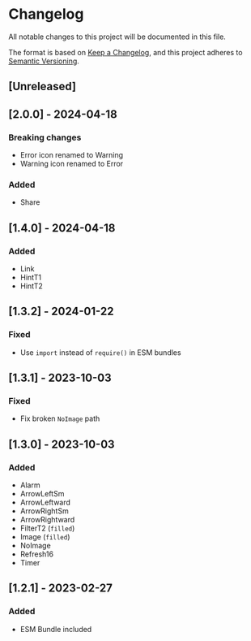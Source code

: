 # Changelog

All notable changes to this project will be documented in this file.

The format is based on [Keep a Changelog](https://keepachangelog.com/en/1.0.0/),
and this project adheres to [Semantic Versioning](https://semver.org/spec/v2.0.0.html).

## [Unreleased]

## [2.0.0] - 2024-04-18

### Breaking changes

- Error icon renamed to Warning
- Warning icon renamed to Error

### Added

- Share

## [1.4.0] - 2024-04-18

### Added

- Link
- HintT1
- HintT2

## [1.3.2] - 2024-01-22

### Fixed

- Use `import` instead of `require()` in ESM bundles

## [1.3.1] - 2023-10-03

### Fixed

- Fix broken `NoImage` path

## [1.3.0] - 2023-10-03

### Added

- Alarm
- ArrowLeftSm
- ArrowLeftward
- ArrowRightSm
- ArrowRightward
- FilterT2 (`filled`)
- Image (`filled`)
- NoImage
- Refresh16
- Timer

## [1.2.1] - 2023-02-27

### Added

- ESM Bundle included
